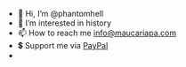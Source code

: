 - 👋 Hi, I’m @phantomhell
- 👀 I’m interested in history
- 📫 How to reach me info@maucariapa.com
- 💲 Support me via <a href="https://www.paypal.com/paypalme/kodester?country.x=ID&locale.x=id_ID" target="_blank">PayPal</a>
- 

<!---
phantomhell/phantomhell is a ✨ special ✨ repository because its `README.md` (this file) appears on your GitHub profile.
You can click the Preview link to take a look at your changes.
--->
